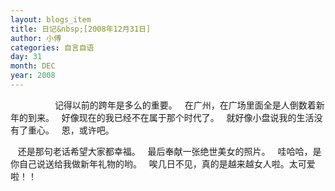 ```yaml
---
layout: blogs_item
title: 日记&nbsp;[2008年12月31日]
author: 小傅
categories: 自言自语
day: 31
month: DEC
year: 2008
---
```




&nbsp;
&nbsp;
&nbsp;
&nbsp;
&nbsp;
&nbsp;
&nbsp;
&nbsp;
&nbsp; 记得以前的跨年是多么的重要。
&nbsp; 在广州，在广场里面全是人倒数着新年的到来。
&nbsp; 好像现在的我已经不在属于那个时代了。
&nbsp; 就好像小盘说我的生活没有了重心。
&nbsp; 恩，或许吧。
&nbsp;&nbsp;
&nbsp;
&nbsp;

&nbsp;&nbsp; 还是那句老话希望大家都幸福。
&nbsp; 最后奉献一张绝世美女的照片。
&nbsp; 哇哈哈，是你自己说送给我做新年礼物的哟。
&nbsp;
唉几日不见，真的是越来越女人啦。太可爱啦！！&nbsp;&nbsp;
&nbsp;
&nbsp;
&nbsp;
&nbsp;
&nbsp; 



